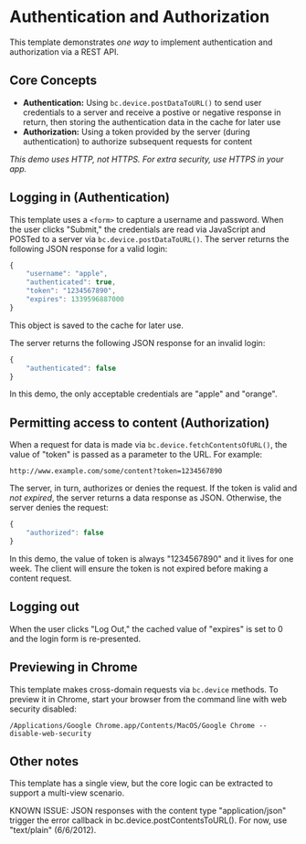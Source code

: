 # Authentication and Authorization

This template demonstrates _one way_ to implement authentication and 
authorization via a REST API.

## Core Concepts

* **Authentication:** Using `bc.device.postDataToURL()` to send user 
credentials to a server and receive a postive or negative response in return, 
then storing the authentication data in the cache for later use
* **Authorization:** Using a token provided by the server (during 
authentication) to authorize subsequent requests for content

_This demo uses HTTP, not HTTPS. For extra security, use HTTPS in your app._

## Logging in (Authentication)

This template uses a `<form>` to capture a username and password. When the user 
clicks "Submit," the credentials are read via JavaScript and POSTed to a server 
via `bc.device.postDataToURL()`. The server returns the following JSON response 
for a valid login:

``` javascript
{
    "username": "apple",
    "authenticated": true,
    "token": "1234567890",
    "expires": 1339596887000
}
```

This object is saved to the cache for later use.

The server returns the following JSON response for an invalid login:

``` javascript
{
    "authenticated": false
}
```

In this demo, the only acceptable credentials are "apple" and "orange".

## Permitting access to content (Authorization)

When a request for data is made via `bc.device.fetchContentsOfURL()`, the 
value of "token" is passed as a parameter to the URL. For example:

```
http://www.example.com/some/content?token=1234567890
```

The server, in turn, authorizes or denies the request. If the token is valid
and _not expired_, the server returns a data response as JSON. Otherwise, the 
server denies the request:

``` javascript
{
    "authorized": false
}
```

In this demo, the value of token is always "1234567890" and it lives for one 
week. The client will ensure the token is not expired before making a content 
request.

## Logging out

When the user clicks "Log Out," the cached value of "expires" is set to 0 
and the login form is re-presented.

## Previewing in Chrome

This template makes cross-domain requests via `bc.device` methods. To preview
it in Chrome, start your browser from the command line with web security 
disabled:

```
/Applications/Google Chrome.app/Contents/MacOS/Google Chrome --disable-web-security
```

## Other notes

This template has a single view, but the core logic can be extracted to support
a multi-view scenario.

KNOWN ISSUE: JSON responses with the content type "application/json" trigger 
the error callback in bc.device.postContentsToURL(). For now, use "text/plain"
(6/6/2012).
